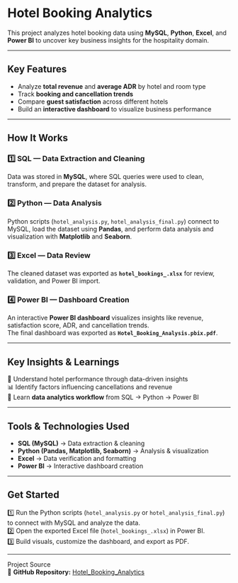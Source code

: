 # Hotel Booking Analytics  

This project analyzes hotel booking data using **MySQL**, **Python**, **Excel**, and **Power BI** to uncover key business insights for the hospitality domain.  

---

##  Key Features  
- Analyze **total revenue** and **average ADR** by hotel and room type  
- Track **booking and cancellation trends**  
- Compare **guest satisfaction** across different hotels  
- Build an **interactive dashboard** to visualize business performance  

---

##  How It Works  

### 1️⃣ SQL — Data Extraction and Cleaning  
Data was stored in **MySQL**, where SQL queries were used to clean, transform, and prepare the dataset for analysis.  

### 2️⃣ Python — Data Analysis  
Python scripts (`hotel_analysis.py`, `hotel_analysis_final.py`) connect to MySQL, load the dataset using **Pandas**, and perform data analysis and visualization with **Matplotlib** and **Seaborn**.  

### 3️⃣ Excel — Data Review  
The cleaned dataset was exported as **`hotel_bookings_.xlsx`** for review, validation, and Power BI import.  

### 4️⃣ Power BI — Dashboard Creation  
An interactive **Power BI dashboard** visualizes insights like revenue, satisfaction score, ADR, and cancellation trends.  
The final dashboard was exported as **`Hotel_Booking_Analysis.pbix.pdf`**.  

---

##  Key Insights & Learnings
🎯 Understand hotel performance through data-driven insights  
📊 Identify factors influencing cancellations and revenue  
💼 Learn **data analytics workflow** from SQL → Python → Power BI  

---

##  Tools & Technologies Used  
- **SQL (MySQL)** → Data extraction & cleaning  
- **Python (Pandas, Matplotlib, Seaborn)** → Analysis & visualization  
- **Excel** → Data verification and formatting  
- **Power BI** → Interactive dashboard creation  

---

##  Get Started  
1️⃣ Run the Python scripts (`hotel_analysis.py` or `hotel_analysis_final.py`) to connect with MySQL and analyze the data.  
2️⃣ Open the exported Excel file (`hotel_bookings_.xlsx`) in Power BI.  
3️⃣ Build visuals, customize the dashboard, and export as PDF.  

---

 Project Source  
📁 **GitHub Repository:** [Hotel_Booking_Analytics](https://github.com/Sahana174/Hotel_Booking_Analytics)
